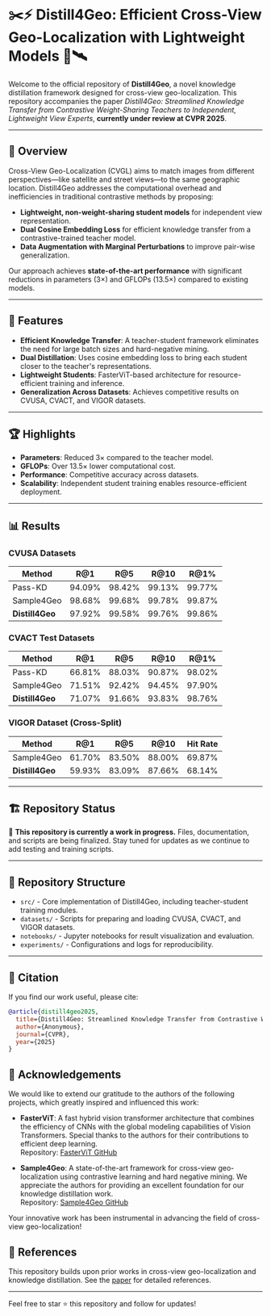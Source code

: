 # ✂️⚡ Distill4Geo: Efficient Cross-View Geo-Localization with Lightweight Models 📸🛰️

Welcome to the official repository of **Distill4Geo**, a novel knowledge distillation framework designed for cross-view geo-localization. This repository accompanies the paper *Distill4Geo: Streamlined Knowledge Transfer from Contrastive Weight-Sharing Teachers to Independent, Lightweight View Experts*, **currently under review at CVPR 2025**.

---

## 📖 Overview

Cross-View Geo-Localization (CVGL) aims to match images from different perspectives—like satellite and street views—to the same geographic location. Distill4Geo addresses the computational overhead and inefficiencies in traditional contrastive methods by proposing:

- **Lightweight, non-weight-sharing student models** for independent view representation.
- **Dual Cosine Embedding Loss** for efficient knowledge transfer from a contrastive-trained teacher model.
- **Data Augmentation with Marginal Perturbations** to improve pair-wise generalization.

Our approach achieves **state-of-the-art performance** with significant reductions in parameters (3×) and GFLOPs (13.5×) compared to existing models.

---

## 🚀 Features

- **Efficient Knowledge Transfer**: A teacher-student framework eliminates the need for large batch sizes and hard-negative mining.
- **Dual Distillation**: Uses cosine embedding loss to bring each student closer to the teacher's representations.
- **Lightweight Students**: FasterViT-based architecture for resource-efficient training and inference.
- **Generalization Across Datasets**: Achieves competitive results on CVUSA, CVACT, and VIGOR datasets.

---

## 🏆 Highlights

- **Parameters**: Reduced 3× compared to the teacher model.
- **GFLOPs**: Over 13.5× lower computational cost.
- **Performance**: Competitive accuracy across datasets.
- **Scalability**: Independent student training enables resource-efficient deployment.

---

## 📊 Results

### CVUSA Datasets
| Method         | R@1    | R@5    | R@10   | R@1%   |
|----------------|---------|---------|---------|---------|
| Pass-KD        | 94.09% | 98.42% | 99.13% | 99.77% |
| Sample4Geo     | 98.68% | 99.68% | 99.78% | 99.87% |
| **Distill4Geo** | 97.92% | 99.58% | 99.76% | 99.86% |

### CVACT Test Datasets
| Method         | R@1    | R@5    | R@10   | R@1%   |
|----------------|---------|---------|---------|---------|
| Pass-KD        | 66.81% | 88.03% | 90.87% | 98.02% |
| Sample4Geo     | 71.51% | 92.42% | 94.45% | 97.90% |
| **Distill4Geo** | 71.07% | 91.66% | 93.83% | 98.76% |

### VIGOR Dataset (Cross-Split)
| Method         | R@1    | R@5    | R@10   | Hit Rate |
|----------------|---------|---------|---------|----------|
| Sample4Geo     | 61.70% | 83.50% | 88.00% | 69.87%   |
| **Distill4Geo** | 59.93% | 83.09% | 87.66% | 68.14%   |

---

## 🏗️ Repository Status

🚧 **This repository is currently a work in progress.** Files, documentation, and scripts are being finalized. Stay tuned for updates as we continue to add testing and training scripts.

---

## 📂 Repository Structure
- `src/` - Core implementation of Distill4Geo, including teacher-student training modules.
- `datasets/` - Scripts for preparing and loading CVUSA, CVACT, and VIGOR datasets.
- `notebooks/` - Jupyter notebooks for result visualization and evaluation.
- `experiments/` - Configurations and logs for reproducibility.

---

## 📜 Citation

If you find our work useful, please cite:

```bibtex
@article{distill4geo2025,
  title={Distill4Geo: Streamlined Knowledge Transfer from Contrastive Weight-Sharing Teachers to Independent, Lightweight View Experts},
  author={Anonymous},
  journal={CVPR},
  year={2025}
}
```

## 🙌 Acknowledgements

We would like to extend our gratitude to the authors of the following projects, which greatly inspired and influenced this work:

- **FasterViT**: A fast hybrid vision transformer architecture that combines the efficiency of CNNs with the global modeling capabilities of Vision Transformers. Special thanks to the authors for their contributions to efficient deep learning.  
  Repository: [FasterViT GitHub](https://github.com/NVlabs/FasterViT)

- **Sample4Geo**: A state-of-the-art framework for cross-view geo-localization using contrastive learning and hard negative mining. We appreciate the authors for providing an excellent foundation for our knowledge distillation work.  
  Repository: [Sample4Geo GitHub](https://github.com/fdeuser/Sample4Geo)

Your innovative work has been instrumental in advancing the field of cross-view geo-localization!

## 🔗 References

This repository builds upon prior works in cross-view geo-localization and knowledge distillation. See the [paper](link) for detailed references.

---

Feel free to star ⭐ this repository and follow for updates!
